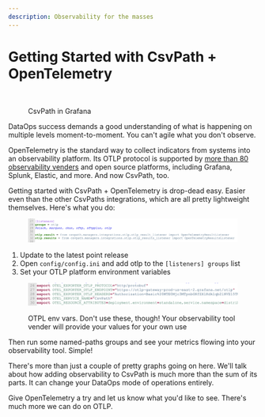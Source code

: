 ```yaml
---
description: Observability for the masses
---
```


# Getting Started with CsvPath + OpenTelemetry

<figure><img src="../.gitbook/assets/Screenshot 2025-01-15 at 7.05.30 PM.png" alt="" width="375"><figcaption><p>CsvPath in Grafana</p></figcaption></figure>

DataOps success demands a good understanding of what is happening on multiple levels moment-to-moment. You can't agile what you don't observe.&#x20;

OpenTelemetry is the standard way to collect indicators from systems into an observability platform. Its OTLP protocol is supported by [more than 80 observability venders](https://opentelemetry.io/ecosystem/vendors/) and open source platforms, including Grafana, Splunk, Elastic, and more. And now CsvPath, too.&#x20;

Getting started with CsvPath + OpenTelemetry is drop-dead easy. Easier even than the other CsvPaths integrations, which are all pretty lightweight themselves. Here's what you do:&#x20;

<figure><img src="../.gitbook/assets/otlp-config.png" alt=""><figcaption></figcaption></figure>

1. Update to the latest point release
2. Open `config/config.ini` and add otlp to the `[listeners] groups` list
3. Set your OTLP platform environment variables

<figure><img src="../.gitbook/assets/otlp_env_vars.png" alt=""><figcaption><p>OTPL env vars. Don't use these, though! Your observability tool vender will provide your values for your own use</p></figcaption></figure>

Then run some named-paths groups and see your metrics flowing into your observability tool. Simple!

There's more than just a couple of pretty graphs going on here. We'll talk about how adding observability to CsvPath is much more than the sum of its parts. It can change your DataOps mode of operations entirely.

Give OpenTelemetry a try and let us know what you'd like to see. There's much more we can do on OTLP.

